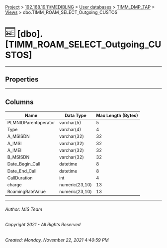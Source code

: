 #### 

[Project](../../../../index.md) > [192.168.19.11\\MEDIBLNG](../../../index.md) > [User databases](../../index.md) > [TIMM_DMP_TAP](../index.md) > [Views](Views.md) > dbo.TIMM_ROAM_SELECT_Outgoing_CUSTOS

# ![Views](../../../../Images/View32.png) [dbo].[TIMM_ROAM_SELECT_Outgoing_CUSTOS]

---

## <a name="#properties"></a>Properties



---

## <a name="#columns"></a>Columns

| Name | Data Type | Max Length (Bytes) |
|---|---|---|
| PLMNIDParentoperator | varchar(5) | 5 |
| Type | varchar(4) | 4 |
| A_MSISDN | varchar(32) | 32 |
| A_IMSI | varchar(32) | 32 |
| A_IMEI | varchar(32) | 32 |
| B_MSISDN | varchar(32) | 32 |
| Date_Begin_Call | datetime | 8 |
| Date_End_Call | datetime | 8 |
| CallDuration | int | 4 |
| charge | numeric(23,10) | 13 |
| RoamingRateValue | numeric(23,10) | 13 |


---

###### Author:  MIS Team

###### Copyright 2021 - All Rights Reserved

###### Created: Monday, November 22, 2021 4:40:59 PM

